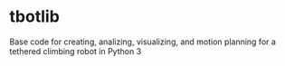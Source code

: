 # tbotlib

Base code for creating, analizing, visualizing, and motion planning for a tethered climbing robot in Python 3
